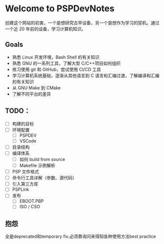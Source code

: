 # Welcome to PSPDevNotes

创建这个网站的初衷，一个是想研究古早设备，另一个是想作为学习的契机。通过一个近 20 年前的设备，学习计算机知识。

## Goals

- 熟悉 Linux 开发环境，Bash Shell 的有关知识
- 熟悉 GNU 的一系列工具，了解大型 C/C++项目如何组织
- 练习使用 git 和 GitHub，尝试使用 CI/CD 工具
- 学习计算机系统基础，逐渐从其他语言到 C 语言和汇编过渡，了解编译和汇编的有关知识
- 从 GNU Make 到 CMake
- 了解不同平台的差异

## TODO：
- [ ] 构建的目标
- [ ] 环境配置
	- [ ] PSPDEV
	- [ ] VSCode
- [ ] 目录结构
- [ ] 编译体系
	- [ ] 如何 build from source
	- [ ] Makefile 示例解析
- [ ] PSP 文件格式
- [ ] 命令行工具详解（参数、源代码）
- [ ] 引入第三方库
- [ ] PSPLink
- [ ] 发布
	- [ ] EBOOT.PBP
	- [ ] ISO / CSO

## 抱怨
全是deprecated和temporary fix.必须靠询问来得知各种使用方法best practice
